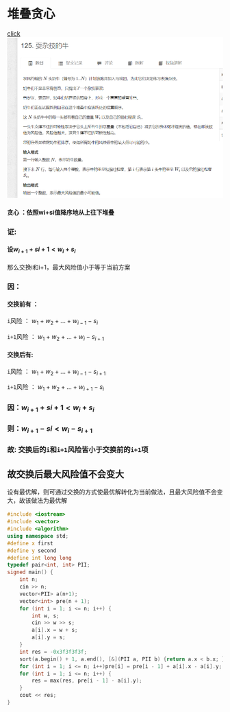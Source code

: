 # 堆叠贪心
[click](https://www.acwing.com/problem/content/127/)
![图 2](/images/3eb52618b0d4d4ba34e90646c2b5d9e3f0b9fe2b7a45c50ed16a4738654afbf0.png)  

#### 贪心 ：依照wi+si值降序地从上往下堆叠

### 证:

#### 设$w_{i+1}+s{i+1} < w_i+s_i$

那么交换i和i+1，最大风险值小于等于当前方案

### 因：

#### 交换前有 ： 

`i`风险 ： $w_1+w_2+...+w_{i-1} - s_i$

`i+1`风险 ： $w_1+w_2+...+w_i - s_{i+1}$

#### 交换后有:

`i`风险 ： $w_1+w_2+...+w_{i-1} - s_{i+1}$

`i+1`风险 ： $w_1+w_2+...+w_{i+1} - s_i$

### 因：$w_{i+1}+s{i+1} < w_i+s_i$

### 则：$w_{i+1}-s{i} < w_i-s_{i+1}$

### 故: 交换后的`i`和`i+1`风险皆小于交换前的`i+1`项

故交换后最大风险值不会变大
---

设有最优解，则可通过交换的方式使最优解转化为当前做法，且最大风险值不会变大，故该做法为最优解

```cpp
#include <iostream>
#include <vector>
#include <algorithm>
using namespace std;
#define x first
#define y second
#define int long long
typedef pair<int, int> PII;
signed main() {
    int n;
    cin >> n;
    vector<PII> a(n+1);
    vector<int> pre(n + 1);
    for (int i = 1; i <= n; i++) {
        int w, s;
        cin >> w >> s;
        a[i].x = w + s;
        a[i].y = s;
    }
    int res = -0x3f3f3f3f;
    sort(a.begin() + 1, a.end(), [&](PII a, PII b) {return a.x < b.x; });
    for (int i = 1; i <= n; i++)pre[i] = pre[i - 1] + a[i].x - a[i].y;
    for (int i = 1; i <= n; i++) {
        res = max(res, pre[i - 1] - a[i].y);
    }
    cout << res;
}
```




